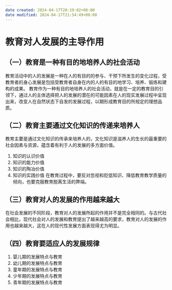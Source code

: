 ```yaml
---
date created: 2024-04-17T20:19:02+08:00
date modified: 2024-04-17T21:54:49+08:00
---
```

# 教育对人发展的主导作用

## （一）教育是一种有目的地培养人的社会活动

教育活动中的人的发展是一种在人的有目的的参与、干预下所发生的变化过程，受教育者的身心发展是包括受教育者自身在内的人的有目的地学习、培养、锻炼和建构的成果。
教育作为一种有目的地培养人的社会活动，就是在一定的教育目的引领下，通过人的主体选择把人的发展的潜在的可能因素在人的现实发展过程中呈现出来，改变人在自然状态下自发的发展过程，以期形成教育目的所规定的理想品质。

## （二）教育主要通过文化知识的传递来培养人

教育主要是通过文化知识的传承来培养人的，文化知识是滋养人的生长的最重要的社会因素与资源，蕴含着有利于人的发展的多方面价值。
1. 知识的认识价值
2. 知识的能力价值
3. 知识的陶冶价值
4. 知识的实践价值
在教育过程中，要反对忽视和贬低知识、降低教育教学质量的倾向，也要克服教育脱离生活的弊端。

## （三）教育对人的发展的作用越来越大

在社会发展的不同阶段，教育对人的发展所起的作用并不是完全相同的。与古代社会相比，现代社会对人的发展和教育提出了越来越高的要求，教育对人的发展的作用也越来越大，这在人的现代性发展方面表现得尤为明显。

## （四）教育要适应人的发展规律

1. 婴儿期的发展特点与教育
2. 幼儿期的发展特点与教育
3. 童年期的发展特点与教育
4. 少年期的发展特点与教育
5. 青年期的发展特点与教育